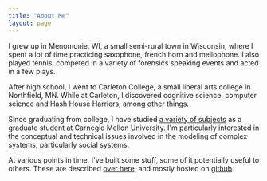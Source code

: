 ```yaml
---
title: "About Me"
layout: page
---
```


I grew up in Menomonie, WI, a small semi-rural town in Wisconsin, 
where I spent a lot of time practicing saxophone, french horn 
and mellophone.  I also played tennis, competed in a variety of 
forensics speaking events and acted in a few plays.

After high school, I went to Carleton College, a small liberal arts college 
in Northfield, MN.  While at Carleton, I discovered cognitive science, 
computer science and Hash House Harriers, among other things.

Since graduating from college, I have studied <a href="{{ '/research/' | prepend: site.baseurl}}">a variety of subjects</a> as a 
graduate student at Carnegie Mellon University.  I'm particularly interested
in the conceptual and technical issues involved in the modeling of complex systems,
particularly social systems.


At various points in time, I've built some stuff, some of it potentially 
useful to others.  These are described <a href="{{ '/projects/' | prepend: site.baseurl}}">over here</a>, and mostly hosted on 
[github](http://www.github.com/jamiefolson/).
